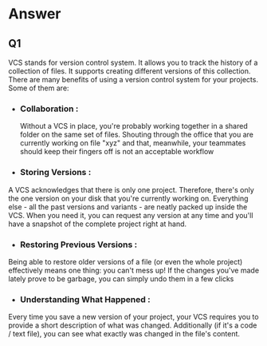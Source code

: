# Answer

## Q1
VCS stands for  version control system. It allows you to track the history of a collection of files. It supports creating different versions of this collection.
There are many benefits of using a version control system for your projects. Some of them are:
* ### Collaboration :
  Without a VCS in place, you're probably working together in a shared folder on the same set of files. Shouting through the office that  you are currently working on file "xyz" and that, meanwhile, your teammates should keep their fingers off is not an acceptable workflow
* ### Storing Versions : 
A VCS acknowledges that there is only one project. Therefore, there's only the one version on your disk that you're currently working on. Everything else - all the past versions and variants - are neatly packed up inside the VCS. When you need it, you can request any version at any time and you'll have a snapshot of the complete project right at hand.
* ### Restoring Previous Versions : 
Being able to restore older versions of a file (or even the whole project) effectively means one thing: you can't mess up! If the changes you've made lately prove to be garbage, you can simply undo them in a few clicks
* ### Understanding What Happened : 
Every time you save a new version of your project, your VCS requires you to provide a short description of what was changed. Additionally (if it's a code / text file), you can see what exactly was changed in the file's content.


